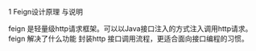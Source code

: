 1 Feign设计原理 与说明

feign 是轻量级http请求框架。可以以Java接口注入的方式注入调用http请求。
feign 解决了什么功能
封装http 接口调用流程，更适合面向接口编程的习惯。

